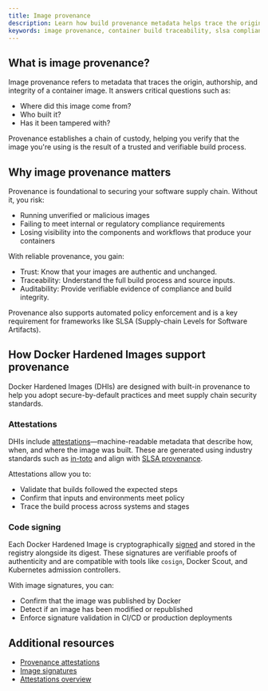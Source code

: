 ```yaml
---
title: Image provenance
description: Learn how build provenance metadata helps trace the origin of Docker Hardened Images and support compliance with SLSA.
keywords: image provenance, container build traceability, slsa compliance, signed container image, software supply chain trust
---
```


## What is image provenance?

Image provenance refers to metadata that traces the origin, authorship, and
integrity of a container image. It answers critical questions such as:

- Where did this image come from?
- Who built it?
- Has it been tampered with?

Provenance establishes a chain of custody, helping you verify that the image
you're using is the result of a trusted and verifiable build process.

## Why image provenance matters

Provenance is foundational to securing your software supply chain. Without it, you risk:

- Running unverified or malicious images
- Failing to meet internal or regulatory compliance requirements
- Losing visibility into the components and workflows that produce your containers

With reliable provenance, you gain:

- Trust: Know that your images are authentic and unchanged.
- Traceability: Understand the full build process and source inputs.
- Auditability: Provide verifiable evidence of compliance and build integrity.

Provenance also supports automated policy enforcement and is a key requirement
for frameworks like SLSA (Supply-chain Levels for Software Artifacts).

## How Docker Hardened Images support provenance

Docker Hardened Images (DHIs) are designed with built-in provenance to help you
adopt secure-by-default practices and meet supply chain security standards.

### Attestations

DHIs include [attestations](./attestations.md)—machine-readable metadata that
describe how, when, and where the image was built. These are generated using
industry standards such as [in-toto](https://in-toto.io/) and align with [SLSA
provenance](https://slsa.dev/spec/v1.0/provenance/).

Attestations allow you to:

- Validate that builds followed the expected steps
- Confirm that inputs and environments meet policy
- Trace the build process across systems and stages

### Code signing

Each Docker Hardened Image is cryptographically [signed](./signatures.md) and
stored in the registry alongside its digest. These signatures are verifiable
proofs of authenticity and are compatible with tools like `cosign`, Docker
Scout, and Kubernetes admission controllers.

With image signatures, you can:

- Confirm that the image was published by Docker
- Detect if an image has been modified or republished
- Enforce signature validation in CI/CD or production deployments

## Additional resources

- [Provenance attestations](/build/metadata/attestations/slsa-provenance/)
- [Image signatures](./signatures.md)
- [Attestations overview](./attestations.md)